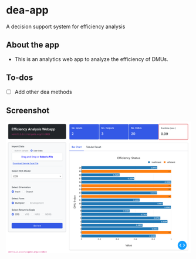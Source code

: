 # dea-app
A decision support system for efficiency analysis

## About the app

- This is an analytics web app to analyze the efficiency of DMUs.


## To-dos
- [ ] Add other dea methods

## Screenshot

![plot](./assets/screenshot_app.png)